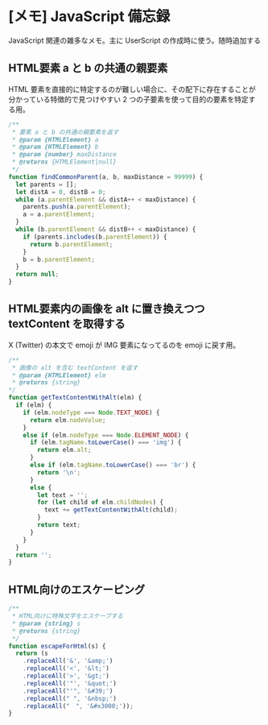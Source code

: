 # [メモ] JavaScript 備忘録

JavaScript 関連の雑多なメモ。主に UserScript の作成時に使う。随時追加する

## HTML要素 a と b の共通の親要素

HTML 要素を直接的に特定するのが難しい場合に、その配下に存在することが分かっている特徴的で見つけやすい 2 つの子要素を使って目的の要素を特定する用。

```js:findCommonParent.js
/**
 * 要素 a と b の共通の親要素を返す
 * @param {HTMLElement} a 
 * @param {HTMLElement} b 
 * @param {number} maxDistance
 * @returns {HTMLElement|null}
 */
function findCommonParent(a, b, maxDistance = 99999) {
  let parents = [];
  let distA = 0, distB = 0;
  while (a.parentElement && distA++ < maxDistance) {
    parents.push(a.parentElement);
    a = a.parentElement;
  }
  while (b.parentElement && distB++ < maxDistance) {
    if (parents.includes(b.parentElement)) {
      return b.parentElement;
    }
    b = b.parentElement;
  }
  return null;
}
```

## HTML要素内の画像を alt に置き換えつつ textContent を取得する

X (Twitter) の本文で emoji が IMG 要素になってるのを emoji に戻す用。

```js:getTextContentWithAlt.js
/**
 * 画像の alt を含む textContent を返す
 * @param {HTMLElement} elm
 * @returns {string}
*/
function getTextContentWithAlt(elm) {
  if (elm) {
    if (elm.nodeType === Node.TEXT_NODE) {
      return elm.nodeValue;
    }
    else if (elm.nodeType === Node.ELEMENT_NODE) {
      if (elm.tagName.toLowerCase() === 'img') {
        return elm.alt;
      }
      else if (elm.tagName.toLowerCase() === 'br') {
        return '\n';
      }
      else {
        let text = '';
        for (let child of elm.childNodes) {
          text += getTextContentWithAlt(child);
        }
        return text;
      }
    }
  }
  return '';
}
```

## HTML向けのエスケーピング

```js:escapeForHtml.js
/**
 * HTML向けに特殊文字をエスケープする
 * @param {string} s 
 * @returns {string}
 */
function escapeForHtml(s) {
  return (s
    .replaceAll('&', '&amp;')
    .replaceAll('<', '&lt;')
    .replaceAll('>', '&gt;')
    .replaceAll('"', '&quot;')
    .replaceAll("'", '&#39;')
    .replaceAll(" ", '&nbsp;')
    .replaceAll("　", '&#x3000;'));
}
```
